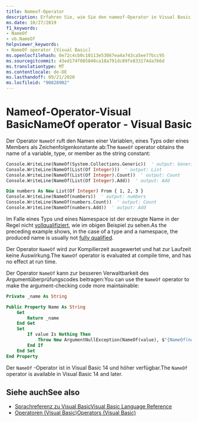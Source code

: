 ```yaml
---
title: Nameof-Operator
description: Erfahren Sie, wie Sie den nameof-Operator in Visual Basic
ms.date: 10/27/2019
f1_keywords:
- NameOf
- vb.NameOf
helpviewer_keywords:
- NameOf operator [Visual Basic]
ms.openlocfilehash: 0e72c4cb0c10113e53067ea4a743ca5ee77bcc95
ms.sourcegitcommit: 43ed174f085840ca18a791dc89fe833174da766d
ms.translationtype: MT
ms.contentlocale: de-DE
ms.lasthandoff: 09/21/2020
ms.locfileid: "90828902"
---
```

# <a name="nameof-operator---visual-basic"></a><span data-ttu-id="5eb95-103">Nameof-Operator-Visual Basic</span><span class="sxs-lookup"><span data-stu-id="5eb95-103">NameOf operator - Visual Basic</span></span>

<span data-ttu-id="5eb95-104">Der Operator `NameOf` ruft den Namen einer Variablen, eines Typs oder eines Members als Zeichenfolgenkonstante ab:</span><span class="sxs-lookup"><span data-stu-id="5eb95-104">The `NameOf` operator obtains the name of a variable, type, or member as the string constant:</span></span>

```vb
Console.WriteLine(NameOf(System.Collections.Generic))  ' output: Generic
Console.WriteLine(NameOf(List(Of Integer)))  ' output: List
Console.WriteLine(NameOf(List(Of Integer).Count))  ' output: Count
Console.WriteLine(NameOf(List(Of Integer).Add))  ' output: Add

Dim numbers As New List(Of Integer) From { 1, 2, 3 }
Console.WriteLine(NameOf(numbers))  ' output: numbers
Console.WriteLine(NameOf(numbers.Count))  ' output: Count
Console.WriteLine(NameOf(numbers.Add))  ' output: Add
```

<span data-ttu-id="5eb95-105">Im Falle eines Typs und eines Namespace ist der erzeugte Name in der Regel nicht [vollqualifiziert](~/_csharplang/spec/basic-concepts.md#fully-qualified-names), wie im obigen Beispiel zu sehen.</span><span class="sxs-lookup"><span data-stu-id="5eb95-105">As the preceding example shows, in the case of a type and a namespace, the produced name is usually not [fully qualified](~/_csharplang/spec/basic-concepts.md#fully-qualified-names).</span></span>

<span data-ttu-id="5eb95-106">Der Operator `NameOf` wird zur Kompilierzeit ausgewertet und hat zur Laufzeit keine Auswirkung.</span><span class="sxs-lookup"><span data-stu-id="5eb95-106">The `NameOf` operator is evaluated at compile time, and has no effect at run time.</span></span>

<span data-ttu-id="5eb95-107">Der Operator `NameOf` kann zur besseren Verwaltbarkeit des Argumentüberprüfungscodes beitragen:</span><span class="sxs-lookup"><span data-stu-id="5eb95-107">You can use the `NameOf` operator to make the argument-checking code more maintainable:</span></span>

```vb
Private _name As String

Public Property Name As String
    Get
        Return _name
    End Get
    Set
        If value Is Nothing Then
            Throw New ArgumentNullException(NameOf(value), $"{NameOf(name)} cannot be null.")
        End If
    End Set
End Property
```

<span data-ttu-id="5eb95-108">Der `NameOf` -Operator ist in Visual Basic 14 und höher verfügbar.</span><span class="sxs-lookup"><span data-stu-id="5eb95-108">The `NameOf` operator is available in Visual Basic 14 and later.</span></span>

## <a name="see-also"></a><span data-ttu-id="5eb95-109">Siehe auch</span><span class="sxs-lookup"><span data-stu-id="5eb95-109">See also</span></span>

- [<span data-ttu-id="5eb95-110">Sprachreferenz zu Visual Basic</span><span class="sxs-lookup"><span data-stu-id="5eb95-110">Visual Basic Language Reference</span></span>](../index.md)
- [<span data-ttu-id="5eb95-111">Operatoren (Visual Basic)</span><span class="sxs-lookup"><span data-stu-id="5eb95-111">Operators (Visual Basic)</span></span>](index.md)
